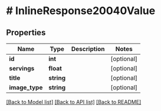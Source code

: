 # # InlineResponse20040Value

## Properties

Name | Type | Description | Notes
------------ | ------------- | ------------- | -------------
**id** | **int** |  | [optional] 
**servings** | **float** |  | [optional] 
**title** | **string** |  | [optional] 
**image_type** | **string** |  | [optional] 

[[Back to Model list]](../../README.md#documentation-for-models) [[Back to API list]](../../README.md#documentation-for-api-endpoints) [[Back to README]](../../README.md)


